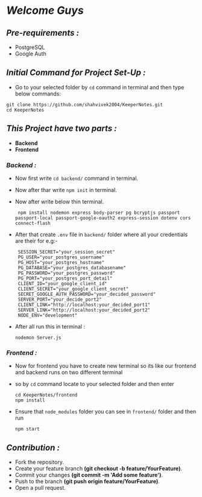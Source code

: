 # *Welcome Guys*

## *Pre-requirements :*
- PostgreSQL
- Google Auth
  

## *Initial Command for Project Set-Up :*
- Go to your selected folder by `cd` command in terminal and then type below commands:
```
git clone https://github.com/shahvivek2004/KeeperNotes.git
cd KeeperNotes
```

## *This Project have two parts :*
- **Backend**
- **Frontend**

### *Backend :*

- Now first write `cd backend/` command in terminal.
  
- Now after thar write `npm init` in terminal.
  
- Now after write below  thin terminal.
  ```
   npm install nodemon express body-parser pg bcryptjs passport passport-local passport-google-oauth2 express-session dotenv cors connect-flash
  
  ```
  
- After that create `.env` file in `backend/` folder where all your credentials are their for e.g:-
  ```
   SESSION_SECRET="your_session_secret"
   PG_USER="your_postgres_username"
   PG_HOST="your_postgres_hostname"
   PG_DATABASE="your_postgres_databasename"
   PG_PASSWORD="your_postgres_password"
   PG_PORT="your_postgres_port_detail"
   CLIENT_ID="your_google_client_id"
   CLIENT_SECRET="your_google_client_secret"
   SECRET_GOOGLE_AUTH_PASSWORD="your_decided_password"
   SERVER_PORT="your_decide_port2"
   CLIENT_LINK="http://localhost:your_decided_port1"
   SERVER_LINK="http://localhost:your_decided_port2"
   NODE_ENV="development"
  ```
  
- After all run this in terminal :
  ```
  nodemon Server.js
  
  ```
  


### *Frontend :*

- Now for frontend you have to create new terminal so its like our frontend and backend runs on two different terminal
  
- so by `cd` command locate to your selected folder and then enter
  ```
  cd KeeperNotes/frontend
  npm install
  ```
  
- Ensure that `node_modules` folder you can see in `frontend/` folder and then run
  ```
  npm start
  
  ```
  


## *Contribution :*

- Fork the repository.
- Create your feature branch **(git checkout -b feature/YourFeature)**.
- Commit your changes **(git commit -m 'Add some feature')**.
- Push to the branch **(git push origin feature/YourFeature)**.
- Open a pull request.
